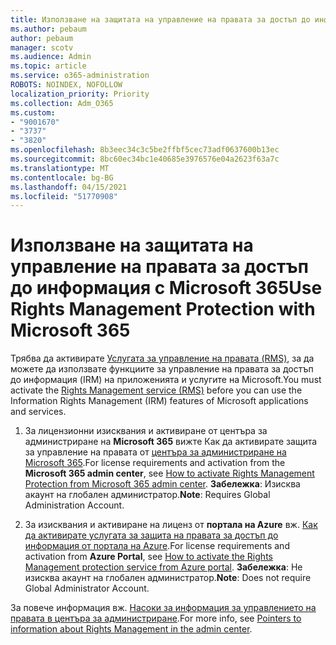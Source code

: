 ```yaml
---
title: Използване на защитата на управление на правата за достъп до информация с Microsoft 365
ms.author: pebaum
author: pebaum
manager: scotv
ms.audience: Admin
ms.topic: article
ms.service: o365-administration
ROBOTS: NOINDEX, NOFOLLOW
localization_priority: Priority
ms.collection: Adm_O365
ms.custom:
- "9001670"
- "3737"
- "3820"
ms.openlocfilehash: 8b3eec34c3c5be2ffbf5cec73adf0637600b13ec
ms.sourcegitcommit: 8bc60ec34bc1e40685e3976576e04a2623f63a7c
ms.translationtype: MT
ms.contentlocale: bg-BG
ms.lasthandoff: 04/15/2021
ms.locfileid: "51770908"
---
```

# <a name="use-rights-management-protection-with-microsoft-365"></a><span data-ttu-id="f0f68-102">Използване на защитата на управление на правата за достъп до информация с Microsoft 365</span><span class="sxs-lookup"><span data-stu-id="f0f68-102">Use Rights Management Protection with Microsoft 365</span></span>

<span data-ttu-id="f0f68-103">Трябва да активирате [Услугата за управление на правата (RMS)](https://docs.microsoft.com/azure/information-protection/what-is-azure-rms), за да можете да използвате функциите за управление на правата за достъп до информация (IRM) на приложенията и услугите на Microsoft.</span><span class="sxs-lookup"><span data-stu-id="f0f68-103">You must activate the [Rights Management service (RMS)](https://docs.microsoft.com/azure/information-protection/what-is-azure-rms) before you can use the Information Rights Management (IRM) features of Microsoft applications and services.</span></span>

1. <span data-ttu-id="f0f68-104">За лицензионни изисквания и активиране от центъра за администриране на **Microsoft 365** вижте Как да активирате защита за управление на правата от [центъра за администриране на Microsoft 365](https://docs.microsoft.com/azure/information-protection/activate-office365).</span><span class="sxs-lookup"><span data-stu-id="f0f68-104">For license requirements and activation from the **Microsoft 365 admin center**, see [How to activate Rights Management Protection from Microsoft 365 admin center](https://docs.microsoft.com/azure/information-protection/activate-office365).</span></span> <span data-ttu-id="f0f68-105">**Забележка**: Изисква акаунт на глобален администратор.</span><span class="sxs-lookup"><span data-stu-id="f0f68-105">**Note**: Requires Global Administration Account.</span></span>

2. <span data-ttu-id="f0f68-106">За изисквания и активиране на лиценз от **портала на Azure** вж. [Как да активирате услугата за защита на правата за достъп до информация от портала на Azure](https://docs.microsoft.com/azure/information-protection/activate-azure).</span><span class="sxs-lookup"><span data-stu-id="f0f68-106">For license requirements and activation from **Azure Portal**, see [How to activate the Rights Management protection service from Azure portal](https://docs.microsoft.com/azure/information-protection/activate-azure).</span></span> <span data-ttu-id="f0f68-107">**Забележка**: Не изисква акаунт на глобален администратор.</span><span class="sxs-lookup"><span data-stu-id="f0f68-107">**Note**: Does not require Global Administrator Account.</span></span>

<span data-ttu-id="f0f68-108">За повече информация вж. [Насоки за информация за управлението на правата в центъра за администриране](https://docs.microsoft.com/office365/enterprise/activate-rms-in-office-365).</span><span class="sxs-lookup"><span data-stu-id="f0f68-108">For more info, see [Pointers to information about Rights Management in the admin center](https://docs.microsoft.com/office365/enterprise/activate-rms-in-office-365).</span></span>
